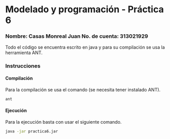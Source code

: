 # Modelado y programación - Práctica 6
### Nombre: Casas Monreal Juan  No. de cuenta: 313021929

Todo el código se encuentra escrito en java y para su compilación se usa la 
herramienta ANT.

### Instrucciones

#### Compilación
Para la compilación se usa el comando (se necesita tener instalado ANT).

```bash
ant
```

#### Ejecución
Para la ejecución basta con usar el siguiente comando.

```bash
java -jar practica6.jar
```

